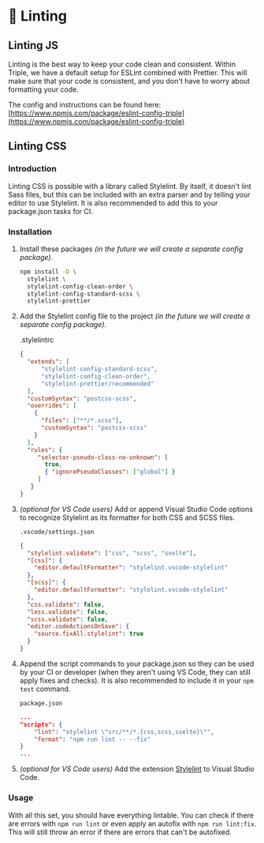 # 🤖 Linting

## Linting JS

Linting is the best way to keep your code clean and consistent. Within Triple, we have a default setup for ESLint combined with Prettier. This will make sure that your code is consistent, and you don't have to worry about formatting your code.

The config and instructions can be found here:
[https://www.npmjs.com/package/eslint-config-triple](https://www.npmjs.com/package/eslint-config-triple)

## Linting CSS

### Introduction

Linting CSS is possible with a library called Stylelint. By itself, it doesn't lint Sass files, but this can be included with an extra parser and by telling your editor to use Stylelint. It is also recommended to add this to your package.json tasks for CI.

### Installation

1. Install these packages _(in the future we will create a separate config package)_.

   ```sh
   npm install -D \
     stylelint \
     stylelint-config-clean-order \
     stylelint-config-standard-scss \
     stylelint-prettier
   ```

2. Add the Stylelint config file to the project _(in the future we will create a separate config package)_.

   .stylelintrc

   ```json
   {
     "extends": [
         "stylelint-config-standard-scss",
         "stylelint-config-clean-order",
         "stylelint-prettier/recommended"
     ],
     "customSyntax": "postcss-scss",
     "overrides": [
       {
         "files": ["**/*.scss"],
         "customSyntax": "postcss-scss"
       }
     ],
     "rules": {
        "selector-pseudo-class-no-unknown": [
          true,
          { "ignorePseudoClasses": ["global"] }
        ]
      }
   }
   ```

3. _(optional for VS Code users)_ Add or append Visual Studio Code options to recognize Stylelint as its formatter for both CSS and SCSS files.

   `.vscode/settings.json`

   ```json
   {
     "stylelint.validate": ["css", "scss", "svelte"],
     "[css]": {
       "editor.defaultFormatter": "stylelint.vscode-stylelint"
     },
     "[scss]": {
       "editor.defaultFormatter": "stylelint.vscode-stylelint"
     },
     "css.validate": false,
     "less.validate": false,
     "scss.validate": false,
     "editor.codeActionsOnSave": {
       "source.fixAll.stylelint": true
     }
   }
   ```

4. Append the script commands to your package.json so they can be used by your CI or developer (when they aren't using VS Code, they can still apply fixes and checks). It is also recommended to include it in your `npm test` command.

   `package.json`

   ```json
   ...
   "scripts": {
       "lint": "stylelint \"src/**/*.{css,scss,svelte}\"",
       "format": "npm run lint -- --fix"
   }
   ...
   ```

5. _(optional for VS Code users)_ Add the extension [Stylelint][stylelint] to Visual Studio Code.

### Usage

With all this set, you should have everything lintable. You can check if there are errors with `npm run lint` or even apply an autofix with `npm run lint:fix`. This will still throw an error if there are errors that can't be autofixed.

[stylelint]: https://marketplace.visualstudio.com/items?itemName=stylelint.vscode-stylelint
